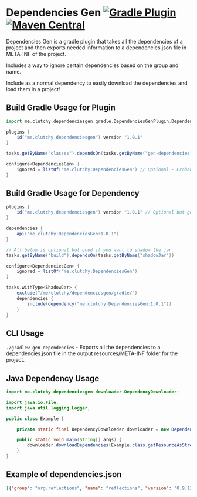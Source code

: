 # Dependencies Gen [![Gradle Plugin](https://img.shields.io/badge/Gradle-Plugin-brightgreen)](https://plugins.gradle.org/plugin/me.clutchy.dependenciesgen) [![Maven Central](https://img.shields.io/maven-central/v/me.clutchy/DependenciesGen)](https://search.maven.org/artifact/me.clutchy/DependenciesGen)
Dependencies Gen is a gradle plugin that takes all the dependencies of a project and then exports needed information to a dependencies.json file in META-INF of the project.

Includes a way to ignore certain dependencies based on the group and name.

Include as a normal dependency to easily download the dependencies and load them in a project!

## Build Gradle Usage for Plugin
``` groovy
import me.clutchy.dependenciesgen.gradle.DependenciesGenPlugin.DependenciesGen

plugins {
    id("me.clutchy.dependenciesgen") version "1.0.1"
}

tasks.getByName("classes").dependsOn(tasks.getByName("gen-dependencies")) // Optional but good to include.

configure<DependenciesGen> {
    ignored = listOf("me.clutchy:DependenciesGen") // Optional - Probably want to include if you use the dependency part.
}
```

## Build Gradle Usage for Dependency
``` groovy
plugins {
    id("me.clutchy.dependenciesgen") version "1.0.1" // Optional but good if you want to shadow the jar.
}

dependencies {
    api("me.clutchy:DependenciesGen:1.0.1")
}

// All below is optional but good if you want to shadow the jar.
tasks.getByName("build").dependsOn(tasks.getByName("shadowJar"))

configure<DependenciesGen> {
    ignored = listOf("me.clutchy:DependenciesGen")
}

tasks.withType<ShadowJar> {
    exclude("/me/clutchy/dependenciesgen/gradle/")
    dependencies {
        include(dependency("me.clutchy:DependenciesGen:1.0.1"))
    }
}
```

## CLI Usage
`./gradlew gen-dependencies` - Exports all the dependencies to a dependencies.json file in the output resources/META-INF folder for the project.

## Java Dependency Usage
``` java
import me.clutchy.dependenciesgen.downloader.DependencyDownloader;

import java.io.File;
import java.util.logging.Logger;

public class Example {

    private static final DependencyDownloader downloader = new DependencyDownloader(ClassLoader.getSystemClassLoader(), Logger.getLogger("Example"));

    public static void main(String[] args) {
        downloader.downloadDependencies(Example.class.getResourceAsStream("META-INF" + File.separator + "dependencies.json"));
    }
}
```

## Example of dependencies.json
```json
[{"group": "org.reflections", "name": "reflections", "version": "0.9.12", "repo": "https://repo.maven.apache.org/maven2/", "dependencies": [{"group": "org.javassist", "name": "javassist", "version": "3.26.0-GA", "repo": "https://repo.maven.apache.org/maven2/", "dependencies": []}]}, {"group": "org.jetbrains.kotlin", "name": "kotlin-stdlib-jdk8", "version": "1.4.32", "repo": "https://repo.maven.apache.org/maven2/", "dependencies": [{"group": "org.jetbrains.kotlin", "name": "kotlin-stdlib-jdk7", "version": "1.4.32", "repo": "https://repo.maven.apache.org/maven2/", "dependencies": [{"group": "org.jetbrains.kotlin", "name": "kotlin-stdlib", "version": "1.4.32", "repo": "https://repo.maven.apache.org/maven2/", "dependencies": [{"group": "org.jetbrains", "name": "annotations", "version": "20.1.0", "repo": "https://repo.maven.apache.org/maven2/", "dependencies": []}, {"group": "org.jetbrains.kotlin", "name": "kotlin-stdlib-common", "version": "1.4.32", "repo": "https://repo.maven.apache.org/maven2/", "dependencies": []}]}]}, {"group": "org.jetbrains.kotlin", "name": "kotlin-stdlib", "version": "1.4.32", "repo": "https://repo.maven.apache.org/maven2/", "dependencies": [{"group": "org.jetbrains", "name": "annotations", "version": "20.1.0", "repo": "https://repo.maven.apache.org/maven2/", "dependencies": []}, {"group": "org.jetbrains.kotlin", "name": "kotlin-stdlib-common", "version": "1.4.32", "repo": "https://repo.maven.apache.org/maven2/", "dependencies": []}]}]}]
```